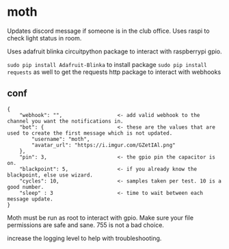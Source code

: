 # moth
Updates discord message if someone is in the club office.  Uses raspi to check light status in room.


Uses adafruit blinka circuitpython package to interact with raspberrypi gpio.

`sudo pip install Adafruit-Blinka`  to install package
`sudo pip install requests` as well to get the requests http package to interact with webhooks

## conf

```
{
    "webhook": "",                  <- add valid webhook to the channel you want the notifications in.
    "bot": {                        <- these are the values that are used to create the first message which is not updated.
        "username": "moth",
        "avatar_url": "https://i.imgur.com/GZetIAl.png"
    },
    "pin": 3,                       <- the gpio pin the capacitor is on.
    "blackpoint": 5,                <- if you already know the blackpoint, else use wizard.
    "cycles": 10,                   <- samples taken per test. 10 is a good number.
    "sleep" : 3                     <- time to wait between each message update.
}
```


Moth must be run as root to interact with gpio.  Make sure your file permissions are safe and sane. 755 is not a bad choice.


increase the logging level to help with troubleshooting.